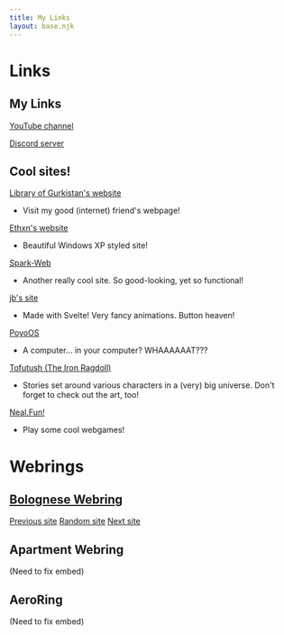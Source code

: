 ```yaml
---
title: My Links
layout: base.njk
---
```


<link rel="stylesheet" href="https://darkosparko.nekoweb.org/webrings/apartments-webring/apartment-webring-style.css">

# Links
## My Links
[YouTube channel](https://youtube.com/@TheOliveOli38)

[Discord server](https://discord.gg/bT9yyBRpFm)

## Cool sites!
[Library of Gurkistan's website](https://libraryofgurkistan.nekoweb.org/)
- Visit my good (internet) friend's webpage!

[Ethxn's website](https://ethxn.xyz/)
- Beautiful Windows XP styled site!

[Spark-Web](https://darkosparko.nekoweb.org/)
- Another really cool site. So good-looking, yet so functional!

[jb's site](https://jb.is-a.dev/)
- Made with Svelte! Very fancy animations. Button heaven!

[PoyoOS](https://poyo.study/)
- A computer... in your computer? WHAAAAAAT???

[Tofutush (The Iron Ragdoll)](https://tofutush.github.io/The-Iron-Ragdoll)
- Stories set around various characters in a (very) big universe. Don't forget to check out the art, too!

[Neal.Fun!](https://neal.fun/)
- Play some cool webgames!

# Webrings
## [Bolognese Webring](https://spag.site/webring/)
[Previous site](https://spag.site/webring/redirect.html?to=prev&name=TheOliveOli)
[Random site](https://spag.site/webring/redirect.html?to=random&name=TheOliveOli)
[Next site](https://spag.site/webring/redirect.html?to=next&name=TheOliveOli)

## Apartment Webring
(Need to fix embed)

## AeroRing
(Need to fix embed)